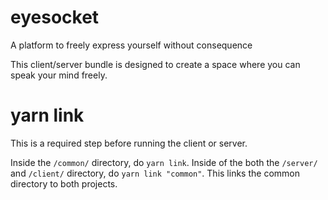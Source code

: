 # eyesocket

A platform to freely express yourself without consequence

This client/server bundle is designed to create a space where you can speak your mind freely.

# yarn link

This is a required step before running the client or server.

Inside the `/common/` directory, do `yarn link`. Inside of the both the `/server/` and `/client/` directory,
do `yarn link "common"`. This links the common directory to both projects.
